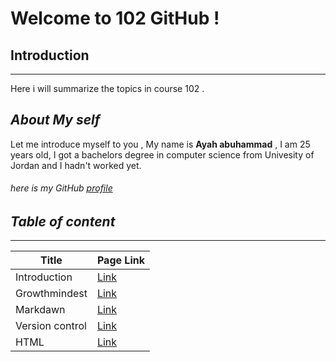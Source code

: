 # Welcome to 102 GitHub !
## Introduction
-----------

Here i will summarize the topics in course 102 .



## _About My self_
Let me introduce myself to you , My name is **Ayah abuhammad** , I am 25 years old, I got a bachelors degree in computer science from Univesity of Jordan and I hadn't worked yet.


###### here is my GitHub [profile](https://github.com/ayahabuhammad/) ######





## _Table of content_ ##
---------

 Title  | Page Link
 ----   | ----
 Introduction  |  [Link](https://ayahabuhammad.github.io/reading/)
Growthmindest  |  [Link](https://ayahabuhammad.github.io/reading/Growthmindest)
Markdawn       |  [Link](https://ayahabuhammad.github.io/reading/Markdown)
Version control | [Link](https://ayahabuhammad.github.io/reading/Vc)
HTML           | [Link](https://ayahabuhammad.github.io/reading/html)